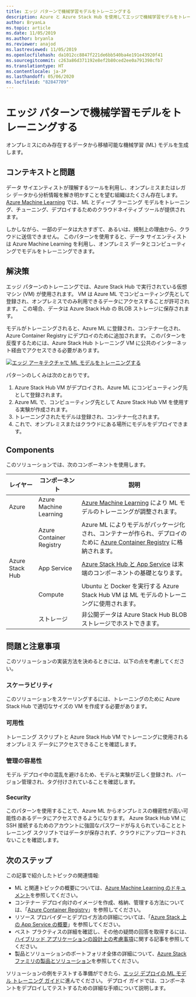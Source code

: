 ```yaml
---
title: エッジ パターンで機械学習モデルをトレーニングする
description: Azure と Azure Stack Hub を使用してエッジで機械学習モデルをトレーニングする方法について確認してください。
author: BryanLa
ms.topic: article
ms.date: 11/05/2019
ms.author: bryanla
ms.reviewer: anajod
ms.lastreviewed: 11/05/2019
ms.openlocfilehash: da1012cc8847f221de6bb540ba4e191e43920f41
ms.sourcegitcommit: c263a86d371192e8ef2b80ced2ee0a791398cfb7
ms.translationtype: HT
ms.contentlocale: ja-JP
ms.lasthandoff: 05/06/2020
ms.locfileid: "82847709"
---
```

# <a name="train-machine-learning-model-at-the-edge-pattern"></a>エッジ パターンで機械学習モデルをトレーニングする

オンプレミスにのみ存在するデータから移植可能な機械学習 (ML) モデルを生成します。

## <a name="context-and-problem"></a>コンテキストと問題

データ サイエンティストが理解するツールを利用し、オンプレミスまたはレガシ データから分析情報を解き明かすことを望む組織はたくさん存在します。 [Azure Machine Learning](/azure/machine-learning/) では、ML とディープ ラーニング モデルをトレーニング、チューニング、デプロイするためのクラウドネイティブ ツールが提供されます。  

しかしながら、一部のデータは大きすぎて、あるいは、規制上の理由から、クラウドに送信できません。 このパターンを使用すると、データ サイエンティストは Azure Machine Learning を利用し、オンプレミス データとコンピューティングでモデルをトレーニングできます。

## <a name="solution"></a>解決策

エッジ パターンのトレーニングでは、Azure Stack Hub で実行されている仮想マシン (VM) が使用されます。 VM は Azure ML でコンピューティング先として登録され、オンプレミスでのみ利用できるデータにアクセスすることが許可されます。 この場合、データは Azure Stack Hub の BLOB ストレージに保存されます。

モデルがトレーニングされると、Azure ML に登録され、コンテナー化され、Azure Container Registry にデプロイのために追加されます。 このパターンを反復するためには、Azure Stack Hub トレーニング VM に公共のインターネット経由でアクセスできる必要があります。

[![エッジ アーキテクチャで ML モデルをトレーニングする](media/pattern-train-ml-model-at-edge/solution-architecture.png)](media/pattern-train-ml-model-at-edge/solution-architecture.png)

パターンのしくみは次のとおりです。

1. Azure Stack Hub VM がデプロイされ、Azure ML にコンピューティング先として登録されます。
2. Azure ML で、コンピューティング先として Azure Stack Hub VM を使用する実験が作成されます。
3. トレーニングされたモデルは登録され、コンテナー化されます。
4. これで、オンプレミスまたはクラウドにある場所にモデルをデプロイできます。

## <a name="components"></a>Components

このソリューションでは、次のコンポーネントを使用します。

| レイヤー | コンポーネント | 説明 |
|----------|-----------|-------------|
| Azure | Azure Machine Learning | [Azure Machine Learning](/azure/machine-learning/) により ML モデルのトレーニングが調整されます。 |
| | Azure Container Registry | Azure ML によりモデルがパッケージ化され、コンテナーが作られ、デプロイのために [Azure Container Registry](/azure/container-registry/) に格納されます。|
| Azure Stack Hub | App Service | [Azure Stack Hub と App Service](/azure-stack/operator/azure-stack-app-service-overview) は末端のコンポーネントの基礎となります。 |
| | Compute | Ubuntu と Docker を実行する Azure Stack Hub VM は ML モデルのトレーニングに使用されます。 |
| | ストレージ | 非公開データは Azure Stack Hub BLOB ストレージでホストできます。 |

## <a name="issues-and-considerations"></a>問題と注意事項

このソリューションの実装方法を決めるときには、以下の点を考慮してください。

### <a name="scalability"></a>スケーラビリティ

このソリューションをスケーリングするには、トレーニングのために Azure Stack Hub で適切なサイズの VM を作成する必要があります。

### <a name="availability"></a>可用性

トレーニング スクリプトと Azure Stack Hub VM でトレーニングに使用されるオンプレミス データにアクセスできることを確認します。

### <a name="manageability"></a>管理の容易性

モデル デプロイ中の混乱を避けるため、モデルと実験が正しく登録され、バージョン管理され、タグ付けされていることを確認します。

### <a name="security"></a>Security

このパターンを使用することで、Azure ML からオンプレミスの機密性が高い可能性のあるデータにアクセスできるようになります。 Azure Stack Hub VM に SSH 接続するためのアカウントに強固なパスワードが与えられていることとトレーニング スクリプトではデータが保存されず、クラウドにアップロードされないことを確認します。

## <a name="next-steps"></a>次のステップ

この記事で紹介したトピックの関連情報:

- ML と関連トピックの概要については、[Azure Machine Learning のドキュメント](/azure/machine-learning)を参照してください。
- コンテナー デプロイ向けのイメージを作成、格納、管理する方法については、「[Azure Container Registry](/azure/container-registry/)」を参照してください。
- リソース プロバイダーとデプロイ方法の詳細については、「[Azure Stack 上の App Service の概要](/azure-stack/operator/azure-stack-app-service-overview)」を参照してください。
- ベスト プラクティスの詳細を確認し、その他の疑問の回答を取得するには、[ハイブリッド アプリケーションの設計上の考慮事項](overview-app-design-considerations.md)に関する記事を参照してください。
- 製品とソリューションのポートフォリオ全体の詳細について、[Azure Stack ファミリの製品とソリューション](/azure-stack)を参照してください。

ソリューションの例をテストする準備ができたら、[エッジ デプロイの ML モデル トレーニング ガイド](https://aka.ms/edgetrainingdeploy)に進んでください。 デプロイ ガイドでは、コンポーネントをデプロイしてテストするための詳細な手順について説明します。
